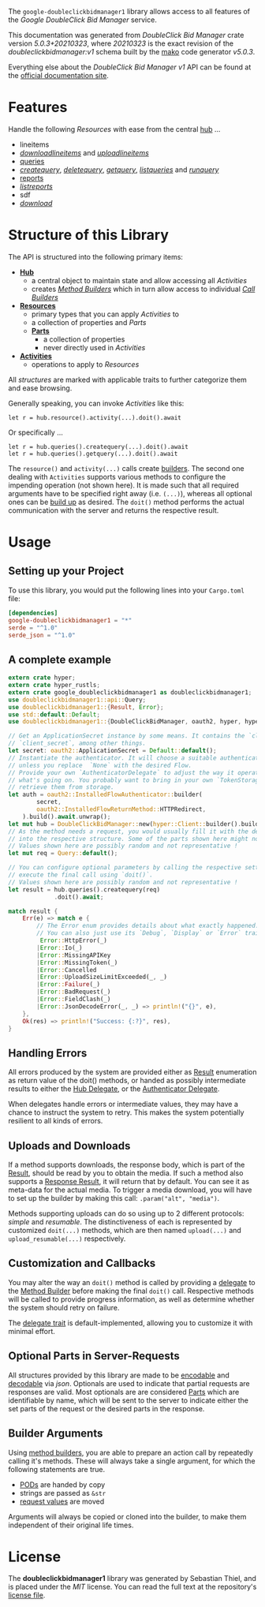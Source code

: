 <!---
DO NOT EDIT !
This file was generated automatically from 'src/generator/templates/api/README.md.mako'
DO NOT EDIT !
-->
The `google-doubleclickbidmanager1` library allows access to all features of the *Google DoubleClick Bid Manager* service.

This documentation was generated from *DoubleClick Bid Manager* crate version *5.0.3+20210323*, where *20210323* is the exact revision of the *doubleclickbidmanager:v1* schema built by the [mako](http://www.makotemplates.org/) code generator *v5.0.3*.

Everything else about the *DoubleClick Bid Manager* *v1* API can be found at the
[official documentation site](https://developers.google.com/bid-manager/).
# Features

Handle the following *Resources* with ease from the central [hub](https://docs.rs/google-doubleclickbidmanager1/5.0.3+20210323/google_doubleclickbidmanager1/DoubleClickBidManager) ...

* lineitems
 * [*downloadlineitems*](https://docs.rs/google-doubleclickbidmanager1/5.0.3+20210323/google_doubleclickbidmanager1/api::LineitemDownloadlineitemCall) and [*uploadlineitems*](https://docs.rs/google-doubleclickbidmanager1/5.0.3+20210323/google_doubleclickbidmanager1/api::LineitemUploadlineitemCall)
* [queries](https://docs.rs/google-doubleclickbidmanager1/5.0.3+20210323/google_doubleclickbidmanager1/api::Query)
 * [*createquery*](https://docs.rs/google-doubleclickbidmanager1/5.0.3+20210323/google_doubleclickbidmanager1/api::QueryCreatequeryCall), [*deletequery*](https://docs.rs/google-doubleclickbidmanager1/5.0.3+20210323/google_doubleclickbidmanager1/api::QueryDeletequeryCall), [*getquery*](https://docs.rs/google-doubleclickbidmanager1/5.0.3+20210323/google_doubleclickbidmanager1/api::QueryGetqueryCall), [*listqueries*](https://docs.rs/google-doubleclickbidmanager1/5.0.3+20210323/google_doubleclickbidmanager1/api::QueryListqueryCall) and [*runquery*](https://docs.rs/google-doubleclickbidmanager1/5.0.3+20210323/google_doubleclickbidmanager1/api::QueryRunqueryCall)
* [reports](https://docs.rs/google-doubleclickbidmanager1/5.0.3+20210323/google_doubleclickbidmanager1/api::Report)
 * [*listreports*](https://docs.rs/google-doubleclickbidmanager1/5.0.3+20210323/google_doubleclickbidmanager1/api::ReportListreportCall)
* sdf
 * [*download*](https://docs.rs/google-doubleclickbidmanager1/5.0.3+20210323/google_doubleclickbidmanager1/api::SdfDownloadCall)




# Structure of this Library

The API is structured into the following primary items:

* **[Hub](https://docs.rs/google-doubleclickbidmanager1/5.0.3+20210323/google_doubleclickbidmanager1/DoubleClickBidManager)**
    * a central object to maintain state and allow accessing all *Activities*
    * creates [*Method Builders*](https://docs.rs/google-doubleclickbidmanager1/5.0.3+20210323/google_doubleclickbidmanager1/client::MethodsBuilder) which in turn
      allow access to individual [*Call Builders*](https://docs.rs/google-doubleclickbidmanager1/5.0.3+20210323/google_doubleclickbidmanager1/client::CallBuilder)
* **[Resources](https://docs.rs/google-doubleclickbidmanager1/5.0.3+20210323/google_doubleclickbidmanager1/client::Resource)**
    * primary types that you can apply *Activities* to
    * a collection of properties and *Parts*
    * **[Parts](https://docs.rs/google-doubleclickbidmanager1/5.0.3+20210323/google_doubleclickbidmanager1/client::Part)**
        * a collection of properties
        * never directly used in *Activities*
* **[Activities](https://docs.rs/google-doubleclickbidmanager1/5.0.3+20210323/google_doubleclickbidmanager1/client::CallBuilder)**
    * operations to apply to *Resources*

All *structures* are marked with applicable traits to further categorize them and ease browsing.

Generally speaking, you can invoke *Activities* like this:

```Rust,ignore
let r = hub.resource().activity(...).doit().await
```

Or specifically ...

```ignore
let r = hub.queries().createquery(...).doit().await
let r = hub.queries().getquery(...).doit().await
```

The `resource()` and `activity(...)` calls create [builders][builder-pattern]. The second one dealing with `Activities`
supports various methods to configure the impending operation (not shown here). It is made such that all required arguments have to be
specified right away (i.e. `(...)`), whereas all optional ones can be [build up][builder-pattern] as desired.
The `doit()` method performs the actual communication with the server and returns the respective result.

# Usage

## Setting up your Project

To use this library, you would put the following lines into your `Cargo.toml` file:

```toml
[dependencies]
google-doubleclickbidmanager1 = "*"
serde = "^1.0"
serde_json = "^1.0"
```

## A complete example

```Rust
extern crate hyper;
extern crate hyper_rustls;
extern crate google_doubleclickbidmanager1 as doubleclickbidmanager1;
use doubleclickbidmanager1::api::Query;
use doubleclickbidmanager1::{Result, Error};
use std::default::Default;
use doubleclickbidmanager1::{DoubleClickBidManager, oauth2, hyper, hyper_rustls, chrono, FieldMask};

// Get an ApplicationSecret instance by some means. It contains the `client_id` and
// `client_secret`, among other things.
let secret: oauth2::ApplicationSecret = Default::default();
// Instantiate the authenticator. It will choose a suitable authentication flow for you,
// unless you replace  `None` with the desired Flow.
// Provide your own `AuthenticatorDelegate` to adjust the way it operates and get feedback about
// what's going on. You probably want to bring in your own `TokenStorage` to persist tokens and
// retrieve them from storage.
let auth = oauth2::InstalledFlowAuthenticator::builder(
        secret,
        oauth2::InstalledFlowReturnMethod::HTTPRedirect,
    ).build().await.unwrap();
let mut hub = DoubleClickBidManager::new(hyper::Client::builder().build(hyper_rustls::HttpsConnectorBuilder::new().with_native_roots().https_or_http().enable_http1().build()), auth);
// As the method needs a request, you would usually fill it with the desired information
// into the respective structure. Some of the parts shown here might not be applicable !
// Values shown here are possibly random and not representative !
let mut req = Query::default();

// You can configure optional parameters by calling the respective setters at will, and
// execute the final call using `doit()`.
// Values shown here are possibly random and not representative !
let result = hub.queries().createquery(req)
             .doit().await;

match result {
    Err(e) => match e {
        // The Error enum provides details about what exactly happened.
        // You can also just use its `Debug`, `Display` or `Error` traits
         Error::HttpError(_)
        |Error::Io(_)
        |Error::MissingAPIKey
        |Error::MissingToken(_)
        |Error::Cancelled
        |Error::UploadSizeLimitExceeded(_, _)
        |Error::Failure(_)
        |Error::BadRequest(_)
        |Error::FieldClash(_)
        |Error::JsonDecodeError(_, _) => println!("{}", e),
    },
    Ok(res) => println!("Success: {:?}", res),
}

```
## Handling Errors

All errors produced by the system are provided either as [Result](https://docs.rs/google-doubleclickbidmanager1/5.0.3+20210323/google_doubleclickbidmanager1/client::Result) enumeration as return value of
the doit() methods, or handed as possibly intermediate results to either the
[Hub Delegate](https://docs.rs/google-doubleclickbidmanager1/5.0.3+20210323/google_doubleclickbidmanager1/client::Delegate), or the [Authenticator Delegate](https://docs.rs/yup-oauth2/*/yup_oauth2/trait.AuthenticatorDelegate.html).

When delegates handle errors or intermediate values, they may have a chance to instruct the system to retry. This
makes the system potentially resilient to all kinds of errors.

## Uploads and Downloads
If a method supports downloads, the response body, which is part of the [Result](https://docs.rs/google-doubleclickbidmanager1/5.0.3+20210323/google_doubleclickbidmanager1/client::Result), should be
read by you to obtain the media.
If such a method also supports a [Response Result](https://docs.rs/google-doubleclickbidmanager1/5.0.3+20210323/google_doubleclickbidmanager1/client::ResponseResult), it will return that by default.
You can see it as meta-data for the actual media. To trigger a media download, you will have to set up the builder by making
this call: `.param("alt", "media")`.

Methods supporting uploads can do so using up to 2 different protocols:
*simple* and *resumable*. The distinctiveness of each is represented by customized
`doit(...)` methods, which are then named `upload(...)` and `upload_resumable(...)` respectively.

## Customization and Callbacks

You may alter the way an `doit()` method is called by providing a [delegate](https://docs.rs/google-doubleclickbidmanager1/5.0.3+20210323/google_doubleclickbidmanager1/client::Delegate) to the
[Method Builder](https://docs.rs/google-doubleclickbidmanager1/5.0.3+20210323/google_doubleclickbidmanager1/client::CallBuilder) before making the final `doit()` call.
Respective methods will be called to provide progress information, as well as determine whether the system should
retry on failure.

The [delegate trait](https://docs.rs/google-doubleclickbidmanager1/5.0.3+20210323/google_doubleclickbidmanager1/client::Delegate) is default-implemented, allowing you to customize it with minimal effort.

## Optional Parts in Server-Requests

All structures provided by this library are made to be [encodable](https://docs.rs/google-doubleclickbidmanager1/5.0.3+20210323/google_doubleclickbidmanager1/client::RequestValue) and
[decodable](https://docs.rs/google-doubleclickbidmanager1/5.0.3+20210323/google_doubleclickbidmanager1/client::ResponseResult) via *json*. Optionals are used to indicate that partial requests are responses
are valid.
Most optionals are are considered [Parts](https://docs.rs/google-doubleclickbidmanager1/5.0.3+20210323/google_doubleclickbidmanager1/client::Part) which are identifiable by name, which will be sent to
the server to indicate either the set parts of the request or the desired parts in the response.

## Builder Arguments

Using [method builders](https://docs.rs/google-doubleclickbidmanager1/5.0.3+20210323/google_doubleclickbidmanager1/client::CallBuilder), you are able to prepare an action call by repeatedly calling it's methods.
These will always take a single argument, for which the following statements are true.

* [PODs][wiki-pod] are handed by copy
* strings are passed as `&str`
* [request values](https://docs.rs/google-doubleclickbidmanager1/5.0.3+20210323/google_doubleclickbidmanager1/client::RequestValue) are moved

Arguments will always be copied or cloned into the builder, to make them independent of their original life times.

[wiki-pod]: http://en.wikipedia.org/wiki/Plain_old_data_structure
[builder-pattern]: http://en.wikipedia.org/wiki/Builder_pattern
[google-go-api]: https://github.com/google/google-api-go-client

# License
The **doubleclickbidmanager1** library was generated by Sebastian Thiel, and is placed
under the *MIT* license.
You can read the full text at the repository's [license file][repo-license].

[repo-license]: https://github.com/Byron/google-apis-rsblob/main/LICENSE.md

